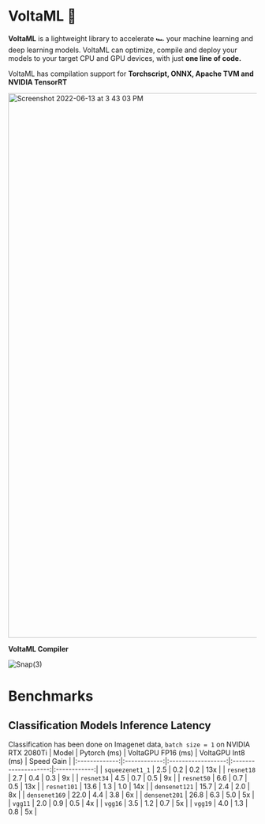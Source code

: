#                                                                 VoltaML 👋

**VoltaML** is a lightweight library to accelerate 🏎️ your machine learning and deep learning models. VoltaML can optimize, compile and deploy your models to your target CPU and GPU devices, with just **one line of code.**

VoltaML has compilation support for **Torchscript, ONNX, Apache TVM and NVIDIA TensorRT**

<img width="1102" alt="Screenshot 2022-06-13 at 3 43 03 PM" src="https://user-images.githubusercontent.com/107309002/173331905-e7f506a8-f675-45ae-aff1-b84f65972f90.png">

**VoltaML Compiler**

![Snap(3)](https://user-images.githubusercontent.com/107309002/173325658-6965c6f3-dd19-49b6-817b-ff4b416d842c.png)


# Benchmarks

## Classification Models Inference Latency
Classification has been done on Imagenet data, `batch size = 1` on NVIDIA RTX 2080Ti
|     Model     | Pytorch (ms) | VoltaGPU FP16 (ms) | VoltaGPU Int8 (ms) | Speed Gain |
|:-------------:|:------------:|:------------------:|:--------------------:|:------------:|
| `squeezenet1_1` |          2.5 |                0.2 |                0.2 |        13x |
| `resnet18`      |          2.7 |                0.4 |                0.3 |         9x |
| `resnet34`      |          4.5 |                0.7 |                0.5 |         9x |
| `resnet50`      |          6.6 |                0.7 |                0.5 |        13x |
| `resnet101`     |         13.6 |                1.3 |                1.0 |        14x |
| `densenet121`   |         15.7 |                2.4 |                2.0 |         8x |
| `densenet169`   |         22.0 |                4.4 |                3.8 |         6x |
| `densenet201`   |         26.8 |                6.3 |                5.0 |         5x |
| `vgg11`         |          2.0 |                0.9 |                0.5 |         4x |
| `vgg16`         |          3.5 |                1.2 |                0.7 |         5x |
| `vgg19`         |          4.0 |                1.3 |                0.8 |         5x |

